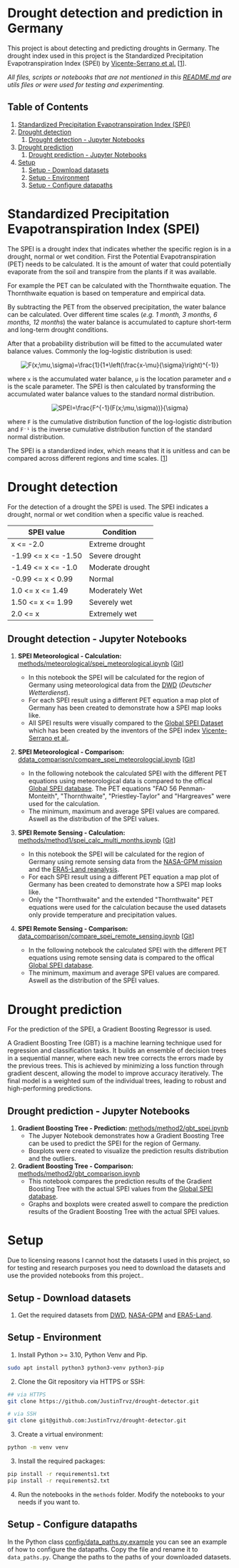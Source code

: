 

# Drought detection and prediction in Germany
This project is about detecting and predicting droughts in Germany. The drought index used in this project is the Standardized Precipitation Evapotranspiration Index (SPEI) by [Vicente-Serrano et al.](https://spei.csic.es/index.html) [[1](https://rmets.onlinelibrary.wiley.com/doi/full/10.1002/joc.3887)].

*All files, scripts or notebooks that are not mentioned in this [README.md](README.md) are utils files or were used for testing and experimenting.*

## Table of Contents
1. [Standardized Precipitation Evapotranspiration Index (SPEI)](#standardized-precipitation-evapotranspiration-index-spei)
2. [Drought detection](#drought-detection)
    1. [Drought detection - Jupyter Notebooks](#drought-detection---jupyter-notebooks)
3. [Drought prediction](#drought-prediction)
    1. [Drought prediction - Jupyter Notebooks](#drought-prediction---jupyter-notebooks)
4. [Setup](#setup)
    1. [Setup - Download datasets](#setup---download-datasets)
    2. [Setup - Environment](#setup---environment)
    3. [Setup - Configure datapaths](#setup---configure-datapaths)


# Standardized Precipitation Evapotranspiration Index (SPEI)
The SPEI is a drought index that indicates whether the specific region is in a drought, normal or wet condition. First the Potential Evapotranspiration (PET) needs to be calculated. It is the amount of water that could potentially evaporate from the soil and transpire from the plants if it was available. 

For example the PET can be calculated with the Thornthwaite equation. The Thornthwaite equation is based on temperature and empirical data.

By subtracting the PET from the observed precipitation, the water balance can be calculated. Over different time scales (*e.g. 1 month, 3 months, 6 months, 12 months*) the water balance is accumulated to capture short-term and long-term drought conditions.

After that a probability distribution will be fitted to the accumulated water balance values. Commonly the log-logistic distribution is used:

<p align="center">
  <img src="https://latex.codecogs.com/svg.latex?F(x;\mu,\sigma)=\frac{1}{1&plus;\left(\frac{x-\mu}{\sigma}\right)^{-1}}" title="F(x;\mu,\sigma)=\frac{1}{1+\left(\frac{x-\mu}{\sigma}\right)^{-1}}" />
</p>

where `x` is the accumulated water balance, `μ` is the location parameter and `σ` is the scale parameter. The SPEI is then calculated by transforming the accumulated water balance values to the standard normal distribution.

<p align="center">
  <img src="https://latex.codecogs.com/svg.latex?SPEI=\frac{F^{-1}(F(x;\mu,\sigma))}{\sigma}" title="SPEI=\frac{F^{-1}(F(x;\mu,\sigma))}{\sigma}" />
</p>

where `F` is the cumulative distribution function of the log-logistic distribution and `F⁻¹` is the inverse cumulative distribution function of the standard normal distribution.

The SPEI is a standardized index, which means that it is unitless and can be compared across different regions and time scales. [[1](https://rmets.onlinelibrary.wiley.com/doi/full/10.1002/joc.3887)]

# Drought detection
For the detection of a drought the SPEI is used. The SPEI indicates a drought, normal or wet condition when a specific value is reached.

| SPEI value | Condition     |
|------------|---------------|
| x <= -2.0 | Extreme drought      |
| -1.99 <= x <= -1.50  | Severe drought |
| -1.49 <= x <= -1.0  | Moderate drought |
| -0.99 <= x < 0.99   | Normal       |
| 1.0 <= x <= 1.49    | Moderately Wet          |
| 1.50 <= x <= 1.99    | Severely wet      |
| 2.0 <= x    | Extremely wet |

## Drought detection - Jupyter Notebooks
1. **SPEI Meteorological - Calculation:** [methods/meteorological/spei_meteorological.ipynb](methods/meteorological/spei_meteorological.ipynb) [[Git](https://github.com/JustinTrvz/drought-detector/blob/develop/methods/meteorological/spei_meteorological.ipynb)]
    - In this notebook the SPEI will be calculated for the region of Germany using meteorological data from the [DWD](https://opendata.dwd.de/climate_environment/CDC/) (*Deutscher Wetterdienst*).
    - For each SPEI result using a different PET equation a map plot of Germany has been created to demonstrate how a SPEI map looks like.
    - All SPEI results were visually compared to the [Global SPEI Dataset](https://spei.csic.es/database.html) which has been created by the inventors of the SPEI index [Vicente-Serrano et al.](https://spei.csic.es/index.html).

2. **SPEI Meteorological - Comparison:** [ddata_comparison/compare_spei_meteorologcial.ipynb](data_comparison/compare_spei_meteorologcial.ipynb) [[Git](https://github.com/JustinTrvz/drought-detector/blob/develop/data_comparison/compare_spei_meteorologcial.ipynb)]
    - In the following notebook the calculated SPEI with the different PET equations using meteorological data is compared to the offical [Global SPEI database](https://spei.csic.es/database.html). The PET equations "FAO 56 Penman-Monteith", "Thornthwaite", "Priestley-Taylor" and "Hargreaves" were used for the calculation.
    - The minimum, maximum and average SPEI values are compared. Aswell as the distribution of the SPEI values.

3. **SPEI Remote Sensing - Calculation:** [methods/method1/spei_calc_multi_months.ipynb](methods/method1/spei_calc_multi_months.ipynb) [[Git](https://github.com/JustinTrvz/drought-detector/blob/develop/methods/method1/spei_calc_multi_months.ipynb)]
    - In this notebook the SPEI will be calculated for the region of Germany using remote sensing data from the [NASA-GPM mission](https://gpm.nasa.gov/missions/GPM) and the [ERA5-Land reanalysis](https://cds.climate.copernicus.eu/cdsapp#!/dataset/reanalysis-era5-land-monthly-means?tab=overview).
    - For each SPEI result using a different PET equation a map plot of Germany has been created to demonstrate how a SPEI map looks like.
    - Only the "Thornthwaite" and the extended "Thornthwaite" PET equations were used for the calculation because the used datasets only provide temperature and precipitation values.

4. **SPEI Remote Sensing - Comparison:** [data_comparison/compare_spei_remote_sensing.ipynb](data_comparison/compare_spei_remote_sensing.ipynb) [[Git](https://github.com/JustinTrvz/drought-detector/blob/develop/data_comparison/compare_spei_remote_sensing.ipynb)]
    - In the following notebook the calculated SPEI with the different PET equations using remote sensing data is compared to the offical [Global SPEI database](https://spei.csic.es/database.html). 
    - The minimum, maximum and average SPEI values are compared. Aswell as the distribution of the SPEI values.

# Drought prediction
For the prediction of the SPEI, a Gradient Boosting Regressor is used.

A Gradient Boosting Tree (GBT) is a machine learning technique used for regression and classification tasks. It builds an ensemble of decision trees in a sequential manner, where each new tree corrects the errors made by the previous trees. This is achieved by minimizing a loss function through gradient descent, allowing the model to improve accuracy iteratively. The final model is a weighted sum of the individual trees, leading to robust and high-performing predictions.

## Drought prediction - Jupyter Notebooks
1. **Gradient Boosting Tree - Prediction:** [methods/method2/gbt_spei.ipynb](methods/method2/gbt.ipynb)
    - The Jupyer Notebook demonstrates how a Gradient Boosting Tree can be used to predict the SPEI for the region of Germany.
    - Boxplots were created to visualize the prediction results distribution and the outliers.
2. **Gradient Boosting Tree - Comparison:** [methods/method2/gbt_comparison.ipynb](methods/method2/gbt_comparison.ipynb)
    - This notebook compares the prediction results of the Gradient Boosting Tree with the actual SPEI values from the [Global SPEI database](https://spei.csic.es/database.html).
    - Graphs and boxplots were created aswell to compare the prediction results of the Gradient Boosting Tree with the actual SPEI values.

# Setup
Due to licensing reasons I cannot host the datasets I used in this project, so for testing and research purposes you need to download the datasets and use the provided notebooks from this project..

## Setup - Download datasets
1. Get the required datasets from [DWD](https://opendata.dwd.de/climate_environment/CDC/), [NASA-GPM](https://gpm.nasa.gov/missions/GPM) and [ERA5-Land](https://cds.climate.copernicus.eu/cdsapp#!/dataset/reanalysis-era5-land-monthly-means?tab=overview).

## Setup - Environment
1. Install Python >= 3.10, Python Venv and Pip.
```bash
sudo apt install python3 python3-venv python3-pip
```
2. Clone the Git repository via HTTPS or SSH:
```bash
## via HTTPS
git clone https://github.com/JustinTrvz/drought-detector.git
```
```bash
# via SSH
git clone git@github.com:JustinTrvz/drought-detector.git
```
3. Create a virtual environment:
```bash
python -m venv venv
```
3. Install the required packages:
```bash
pip install -r requirements1.txt
pip install -r requirements2.txt
```
4. Run the notebooks in the `methods` folder. Modify the notebooks to your needs if you want to.

## Setup - Configure datapaths
In the Python class [config/data_paths.py.example](config/data_paths.py.example) you can see an example of how to configure the datapaths. Copy the file and rename it to `data_paths.py`. Change the paths to the paths of your downloaded datasets.